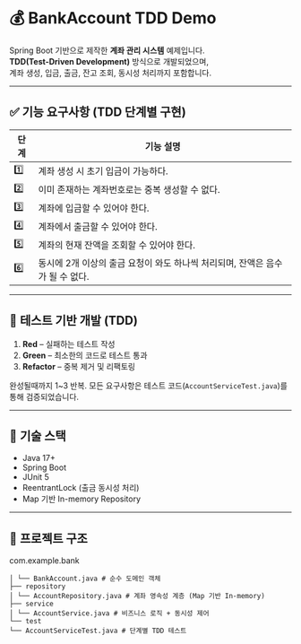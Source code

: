 # 💰 BankAccount TDD Demo

Spring Boot 기반으로 제작한 **계좌 관리 시스템** 예제입니다.  
**TDD(Test-Driven Development)** 방식으로 개발되었으며,  
계좌 생성, 입금, 출금, 잔고 조회, 동시성 처리까지 포함합니다.

---

## ✅ 기능 요구사항 (TDD 단계별 구현)

| 단계 | 기능 설명 |
|------|-----------|
| 1️⃣ | 계좌 생성 시 초기 입금이 가능하다. |
| 2️⃣ | 이미 존재하는 계좌번호로는 중복 생성할 수 없다. |
| 3️⃣ | 계좌에 입금할 수 있어야 한다. |
| 4️⃣ | 계좌에서 출금할 수 있어야 한다. |
| 5️⃣ | 계좌의 현재 잔액을 조회할 수 있어야 한다. |
| 6️⃣ | 동시에 2개 이상의 출금 요청이 와도 하나씩 처리되며, 잔액은 음수가 될 수 없다. |

---

## 🧪 테스트 기반 개발 (TDD)

1. **Red** – 실패하는 테스트 작성  
2. **Green** – 최소한의 코드로 테스트 통과  
3. **Refactor** – 중복 제거 및 리팩토링

완성될때까지 1~3 반복.
모든 요구사항은 테스트 코드(`AccountServiceTest.java`)를 통해 검증되었습니다.

---

## 🧩 기술 스택

- Java 17+
- Spring Boot
- JUnit 5
- ReentrantLock (출금 동시성 처리)
- Map 기반 In-memory Repository

---

## 📁 프로젝트 구조
com.example.bank
```├── domain
│ └── BankAccount.java # 순수 도메인 객체
├── repository
│ └── AccountRepository.java # 계좌 영속성 계층 (Map 기반 In-memory)
├── service
│ └── AccountService.java # 비즈니스 로직 + 동시성 제어
└── test
└── AccountServiceTest.java # 단계별 TDD 테스트
```
